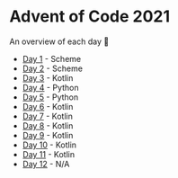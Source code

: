 # Advent of Code 2021

An overview of each day :slightly_smiling_face:

- [Day 1](/2021/Day%201) - Scheme
- [Day 2](/2021/Day%202) - Scheme
- [Day 3](/2021/Day%203) - Kotlin
- [Day 4](/2021/Day%204) - Python
- [Day 5](/2021/Day%205) - Python
- [Day 6](/2021/Day%206) - Kotlin
- [Day 7](/2021/Day%207) - Kotlin
- [Day 8](/2021/Day%208) - Kotlin
- [Day 9](/2021/Day%209) - Kotlin
- [Day 10](/2021/Day%2010) - Kotlin
- [Day 11](/2021/Day%2011) - Kotlin
- [Day 12](/2021/Day%2012) - N/A
